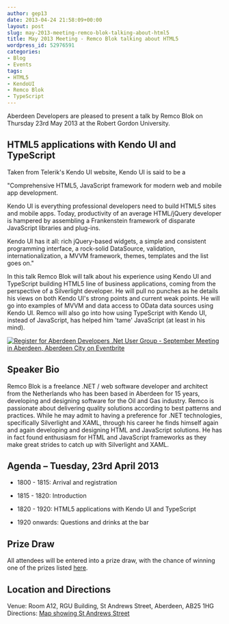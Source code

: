 ```yaml
---
author: gep13
date: 2013-04-24 21:58:09+00:00
layout: post
slug: may-2013-meeting-remco-blok-talking-about-html5
title: May 2013 Meeting - Remco Blok talking about HTML5
wordpress_id: 52976591
categories:
- Blog
- Events
tags:
- HTML5
- KendoUI
- Remco Blok
- TypeScript
---
```


Aberdeen Developers are pleased to present a talk by Remco Blok on Thursday 23rd May 2013 at the Robert Gordon University.


## **HTML5 applications with Kendo UI and TypeScript**


Taken from Telerik's Kendo UI website, Kendo UI is said to be a

"Comprehensive HTML5, JavaScript framework for modern web and mobile app development.

Kendo UI is everything professional developers need to build HTML5 sites and mobile apps. Today, productivity of an average HTML/jQuery developer is hampered by assembling a Frankenstein framework of disparate JavaScript libraries and plug-ins.

Kendo UI has it all: rich jQuery-based widgets, a simple and consistent programming interface, a rock-solid DataSource, validation, internationalization, a MVVM framework, themes, templates and the list goes on."

In this talk Remco Blok will talk about his experience using Kendo UI and TypeScript building HTML5 line of business applications, coming from the perspective of a Silverlight developer. He will pull no punches as he details his views on both Kendo UI's strong points and current weak points. He will go into examples of MVVM and data access to OData data sources using Kendo UI. Remco will also go into how using TypeScript with Kendo UI, instead of JavaScript, has helped him 'tame' JavaScript (at least in his mind).


[![Register for Aberdeen Developers .Net User Group - September Meeting in Aberdeen, Aberdeen City  on Eventbrite](http://www.eventbrite.com/registerbutton?eid=2581657808)](http://adnuguk-may2013.eventbrite.co.uk/?ebtv=C)




## Speaker Bio


Remco Blok is a freelance .NET / web software developer and architect from the Netherlands who has been based in Aberdeen for 15 years, developing and designing software for the Oil and Gas industry. Remco is passionate about delivering quality solutions according to best patterns and practices. While he may admit to having a preference for .NET technologies, specifically Silverlight and XAML, through his career he finds himself again and again developing and designing HTML and JavaScript solutions. He has in fact found enthusiasm for HTML and JavaScript frameworks as they make great strides to catch up with Silverlight and XAML.


## Agenda – Tuesday, 23rd April 2013






  * 1800 - 1815: Arrival and registration


  * 1815 - 1820: Introduction


  * 1820 - 1920: HTML5 applications with Kendo UI and TypeScript


  * 1920 onwards: Questions and drinks at the bar




## Prize Draw


All attendees will be entered into a prize draw, with the chance of winning one of the prizes listed [here](http://www.gep13.co.uk/blog/?p=107).


## Location and Directions


Venue: Room A12, RGU Building, St Andrews Street, Aberdeen, AB25 1HG Directions: [Map showing St Andrews Street](http://www.bing.com/maps/?v=2&cp=57.149542434132776~-2.102723645985436&lvl=17&dir=0&sty=c&eo=1&form=LMLTCC)
